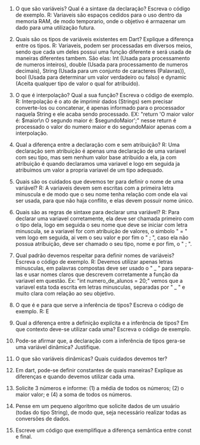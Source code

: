 1) O que são variáveis? Qual é a sintaxe da declaração? Escreva o código de exemplo.
R: Variaveis são espaços cedidos para o uso dentro da memoria RAM, de modo temporario, onde o objetivo é armazenar um dado para uma utilização futura.

2) Quais são os tipos de variáveis existentes em Dart? Explique a diferença entre os tipos.
R: Variaveis, podem ser processadas em diversos meios, sendo que cada um deles possui uma função diferente e será usada de maneiras diferentes tambem. São elas: Int (Usada para processamento de numeros inteiros), double (Usada para processamento de numeros decimais), String (Usada para um conjunto de caracteres (Palavras)), bool (Usada para determinar um valor verdadeiro ou falso) e dynamic (Aceita qualquer tipo de valor o qual for atribuido). 

3) O que é interpolação? Qual a sua função? Escreva o código de exemplo.
R: Interpolação é o ato de  imprimir dados (Strings) sem precisar converte-los ou concatenar, é apenas informado para o processador naquela String e ele acaba sendo processado.
EX: "return 'O maior valor é: $maior\n O segundo maior é: $segundoMaior';" nesse return é processado o valor do numero maior e do segundoMaior apenas com a interpolação.
 
4) Qual a diferença entre a declaração com e sem atribuição?
R: Uma declaração sem atribuição é apenas uma declaração de uma variavel com seu tipo, mas sem nenhum valor base atribuido a ela, ja com atribuição é quando declaramos uma variavel e logo em seguida ja atribuimos um valor a propria variavel de um tipo adequado.

5) Quais são os cuidados que devemos ter para definir o nome de uma variável?
R: A variaveis devem sem escritas com a primeira letra minuscula e de modo que o seu nome tenha relação com onde ela vai ser usada, para que não haja conflito, e elas devem possuir nome único.

6) Quais são as regras de sintaxe para declarar uma variável?
R: Para declarar uma variavel corretamente, ela deve ser chamada primeiro com o tipo dela, logo em seguida o seu nome que deve se iniciar com letra minuscula, se a variavel for com atribuição de valores, o simbolo " = " vem logo em seguida, ai vem o seu valor e por fim o " ; ", caso ela não possua atribuição, deve ser chamado o seu tipo, nome e por fim, o " ; ".

7) Qual padrão devemos respeitar para definir nomes de variáveis? Escreva o código de exemplo.
R: Devemos utilizar apenas letras minusculas, em palavras compostas deve ser usado o " _ " para separa-las e usar nomes claros que descrevem corretamente a função da variavel em questão.
Ex:  "int numero_de_alunos = 20;" vemos que a variavel esta toda escrita em letras minusculas, separadas por " _ " e muito clara com relação ao seu objetivo.

8) O que é e para que serve a inferência de tipos? Escreva o código de exemplo.
R: E



9) Qual a diferença entre a definição explícita e a inferência de tipos? Em que contexto deve-se utilizar cada uma? Escreva o código de exemplo.

10) Pode-se afirmar que, a declaração com a inferência de tipos gera-se uma variável dinâmica? Justifique.

11) O que são variáveis dinâmicas? Quais cuidados devemos ter?

12) Em dart, pode-se definir constantes de quais maneiras? Explique as diferenças e quando devemos utilizar cada  uma.

13) Solicite 3 números e informe: (1) a média de todos os números; (2) o maior valor; e (4) a soma de todos os números.

14) Pense em um pequeno algoritmo que solicite dados de um usuário (todas do tipo String), de modo que, seja necessário realizar todas as conversões de dados.

15) Escreve um código que exemplifique a diferença semântica entre const e final.